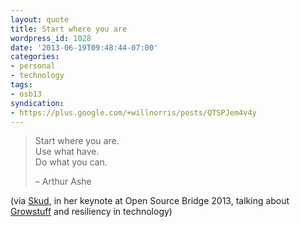 ```yaml
---
layout: quote
title: Start where you are
wordpress_id: 1028
date: '2013-06-19T09:48:44-07:00'
categories:
- personal
- technology
tags:
- osb13
syndication:
- https://plus.google.com/+willnorris/posts/QTSPJem4v4y
---
```

> Start where you are.  
> Use what have.  
> Do what you can.
>
> <footer>– Arthur Ashe</footer>

(via [Skud][], in her keynote at Open Source Bridge 2013, talking about [Growstuff][] and resiliency in technology)

[Skud]: http://infotrope.net/
[Growstuff]: http://www.growstuff.org/
